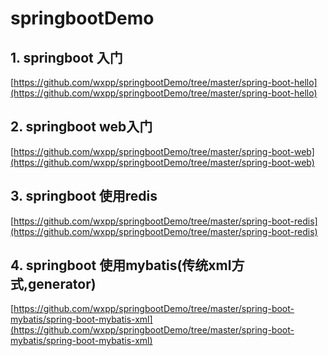# springbootDemo
## 1. springboot 入门 

[https://github.com/wxpp/springbootDemo/tree/master/spring-boot-hello](https://github.com/wxpp/springbootDemo/tree/master/spring-boot-hello)

## 2. springboot web入门
[https://github.com/wxpp/springbootDemo/tree/master/spring-boot-web](https://github.com/wxpp/springbootDemo/tree/master/spring-boot-web)

## 3. springboot 使用redis
[https://github.com/wxpp/springbootDemo/tree/master/spring-boot-redis](https://github.com/wxpp/springbootDemo/tree/master/spring-boot-redis)

## 4. springboot 使用mybatis(传统xml方式,generator)
[https://github.com/wxpp/springbootDemo/tree/master/spring-boot-mybatis/spring-boot-mybatis-xml](https://github.com/wxpp/springbootDemo/tree/master/spring-boot-mybatis/spring-boot-mybatis-xml)
